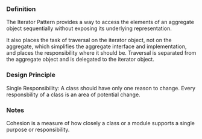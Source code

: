 ### Definition

The Iterator Pattern provides a way to access the elements of an aggregate object sequentially without exposing its underlying representation.

It also places the task of traversal on the iterator object, not on the aggregate, which simplifies the aggregate interface and implementation, and places the responsibility where it should be. Traversal is separated from the aggregate object and is delegated to the iterator object.

### Design Principle

Single Responsibility: A class should have only one reason to change. Every responsbility of a class is an area of potential change.

### Notes

Cohesion is a measure of how closely a class or a module supports a single purpose or responsibility.
